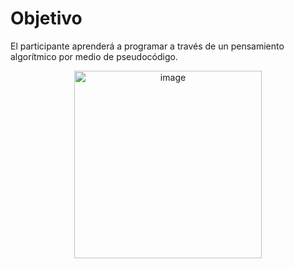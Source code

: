 # Objetivo
El participante aprenderá a programar a través de un pensamiento algorítmico por medio de pseudocódigo.
<p align="center">
<img width="300" alt="image" src="https://media0.giphy.com/media/DBW3BniaWrFo4/giphy.gif?cid=ecf05e479hevg6u4j7jz0br2zitbd3hoazgfhcgs1q535qw7&rid=giphy.gif&ct=g">
</p>
